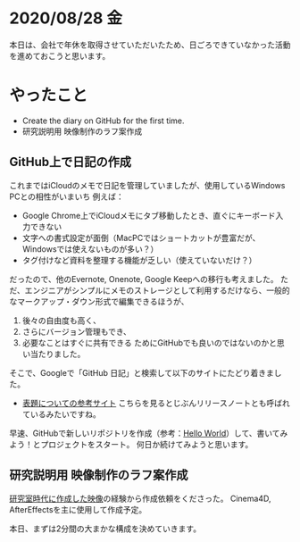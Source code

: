 # 2020/08/28 金
本日は、会社で年休を取得させていただいたため、日ごろできていなかった活動を進めておこうと思います。

# やったこと
- Create the diary on GitHub for the first time.
- 研究説明用 映像制作のラフ案作成

## GitHub上で日記の作成
これまではiCloudのメモで日記を管理していましたが、使用しているWindows PCとの相性がいまいち
例えば：
- Google Chrome上でiCloudメモにタブ移動したとき、直ぐにキーボード入力できない
- 文字への書式設定が面倒（MacPCではショートカットが豊富だが、Windowsでは使えないものが多い？）
- タグ付けなど資料を整理する機能が乏しい（使えていないだけ？）

だったので、他のEvernote, Onenote, Google Keepへの移行も考えました。
ただ、エンジニアがシンプルにメモのストレージとして利用するだけなら、一般的なマークアップ・ダウン形式で編集できるほうが、
1. 後々の自由度も高く、
2. さらにバージョン管理もでき、
3. 必要なことはすぐに共有できる
ためにGitHubでも良いのではないのかと思い当たりました。

そこで、Googleで「GitHub 日記」と検索して以下のサイトにたどり着きました。
- [表題についての参考サイト](https://www.konosumi.net/entry/2019/10/15/070000)
こちらを見るとじぶんリリースノートとも呼ばれているみたいですね。

早速、GitHubで新しいリポジトリを作成（参考：[Hello World](https://guides.github.com/activities/hello-world/)）して、書いてみよう！とプロジェクトをスタート。
何日か続けてみようと思います。

## 研究説明用 映像制作のラフ案作成
[研究室時代に作成した映像](https://www.youtube.com/watch?v=N2Xgki4NQCY)の経験から作成依頼をくださった。
Cinema4D, AfterEffectsを主に使用して作成予定。

本日、まずは2分間の大まかな構成を決めていきます。
